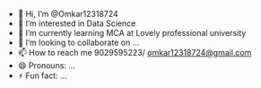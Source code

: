 - 👋 Hi, I’m @Omkar12318724
- 👀 I’m interested in Data Science
- 🌱 I’m currently learning MCA at Lovely professional university
- 💞️ I’m looking to collaborate on ...
- 📫 How to reach me 9029595223/ omkar12318724@gmail.com
- 😄 Pronouns: ...
- ⚡ Fun fact: ...

<!---
Omkar12318724/Omkar12318724 is a ✨ special ✨ repository because its `README.md` (this file) appears on your GitHub profile.
You can click the Preview link to take a look at your changes.
--->
